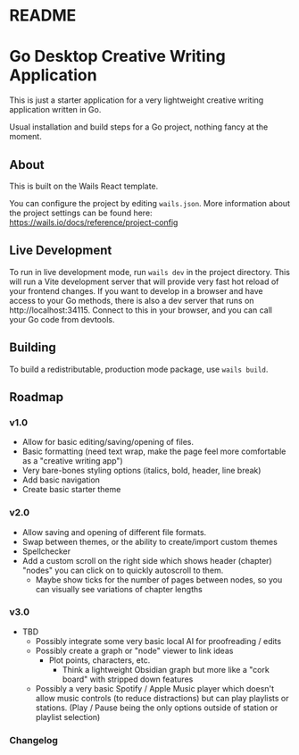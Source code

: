 # README

# Go Desktop Creative Writing Application

This is just a starter application for a very lightweight creative writing application written in Go.

Usual installation and build steps for a Go project, nothing fancy at the moment.

## About

This is built on the Wails React template.

You can configure the project by editing `wails.json`. More information about the project settings can be found
here: https://wails.io/docs/reference/project-config

## Live Development

To run in live development mode, run `wails dev` in the project directory. This will run a Vite development
server that will provide very fast hot reload of your frontend changes. If you want to develop in a browser
and have access to your Go methods, there is also a dev server that runs on http://localhost:34115. Connect
to this in your browser, and you can call your Go code from devtools.

## Building

To build a redistributable, production mode package, use `wails build`.

## Roadmap

### v1.0

- Allow for basic editing/saving/opening of files.
- Basic formatting (need text wrap, make the page feel more comfortable as a "creative writing app")
- Very bare-bones styling options (italics, bold, header, line break)
- Add basic navigation
- Create basic starter theme

### v2.0

- Allow saving and opening of different file formats.
- Swap between themes, or the ability to create/import custom themes
- Spellchecker
- Add a custom scroll on the right side which shows header (chapter) "nodes" you can click on to quickly autoscroll to them.
  - Maybe show ticks for the number of pages between nodes, so you can visually see variations of chapter lengths

### v3.0

- TBD
  - Possibly integrate some very basic local AI for proofreading / edits
  - Possibly create a graph or "node" viewer to link ideas
    - Plot points, characters, etc.
      - Think a lightweight Obsidian graph but more like a "cork board" with stripped down features
  - Possibly a very basic Spotify / Apple Music player which doesn't allow music controls (to reduce distractions) but can play playlists or stations. (Play / Pause being the only options outside of station or playlist selection)

### Changelog
